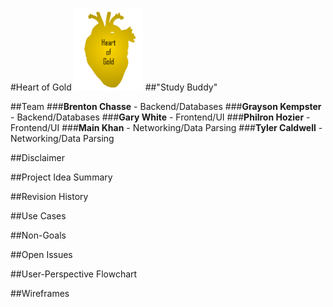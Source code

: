 #Heart of Gold
<img src = "../Images/logo1.png" alt = "Heart of Gold" height = "132" width = "110">
##"Study Buddy"

##Team
###**Brenton Chasse**   - Backend/Databases
###**Grayson Kempster** - Backend/Databases
###**Gary White**       - Frontend/UI
###**Philron Hozier**   - Frontend/UI
###**Main Khan**        - Networking/Data Parsing
###**Tyler Caldwell**   - Networking/Data Parsing

##Disclaimer
<!--
Status of the functional specification, what it does and does not discuss
-->

##Project Idea Summary
<!---
Just a basic run-through
-->
##Revision History
<!--
To be updated throughout the semester
-->
##Use Cases
<!--
We need (at least) 8 use cases
-->
##Non-Goals
<!--
A list
-->
##Open Issues
<!--
A list
-->
##User-Perspective Flowchart
<!--
-->
##Wireframes
<!--
At least 5, with explanation as to how it meets user needs, and a list of
open issues for aspects of the application that will be answered as development
proceeds
-->

<!-- Each section must be annotated with the author and date of that section -->
<!-- We have to relate the project idea to our general education courses -->
<!-- We also have to update the README.md in the root with a section about
     the functional specification, and describing which files we created for
     this assignment that we want reviewed by the grader -->
<!-- We have to make weekly team meeting notes for each week since the second
     assignment was released in the docs/Notes directory -->
<!-- Include any prototype code or research we've done up to this point -->
<!-- Describe log-in and authentication functionality too -->
